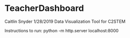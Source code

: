 # TeacherDashboard
Caitlin Snyder 1/28/2019 
Data Visualization Tool for C2STEM

Instructions to run: 
python -m http.server
localhost:8000